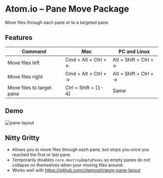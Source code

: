 # Atom.io – Pane Move Package

Move files through each pane or to a targeted pane.

## Features

| Command | Mac | PC and Linux |
| --- | --- | --- |
| Move files left | Cmd + Alt + Ctrl + ← | Alt + Shift + Ctrl + ← |
| Move files right | Cmd + Alt + Ctrl + → | Alt + Shift + Ctrl + → |
|	Move files to target pane | Ctrl + Shift + [1-4] | Same |

## Demo
![pane-layout](https://raw.github.com/chemoish/atom-pane-move/master/demo.gif)

## Nitty Gritty

 - Allows you to move files through each pane, but stops you once you reached the first or last pane.
 - Temporarily disables `core.destroyEmptyPanes` so empty panes do not collapse on themselves when your moving files around.
 - Works well with https://github.com/chemoish/atom-pane-layout
